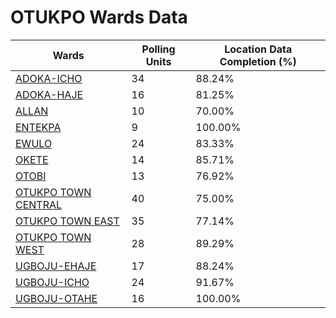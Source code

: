 
# OTUKPO Wards Data

| Wards | Polling Units | Location Data Completion (%) |
| ---- | ----- | ------- |
| [ADOKA-ICHO](./wards/1600-adoka-icho) | 34 | 88.24% |
| [ADOKA-HAJE](./wards/1601-adoka-haje) | 16 | 81.25% |
| [ALLAN](./wards/1602-allan) | 10 | 70.00% |
| [ENTEKPA](./wards/1603-entekpa) | 9 | 100.00% |
| [EWULO](./wards/1604-ewulo) | 24 | 83.33% |
| [OKETE](./wards/1605-okete) | 14 | 85.71% |
| [OTOBI](./wards/1606-otobi) | 13 | 76.92% |
| [OTUKPO TOWN CENTRAL](./wards/1607-otukpo-town-central) | 40 | 75.00% |
| [OTUKPO TOWN EAST](./wards/1608-otukpo-town-east) | 35 | 77.14% |
| [OTUKPO TOWN WEST](./wards/1609-otukpo-town-west) | 28 | 89.29% |
| [UGBOJU-EHAJE](./wards/1610-ugboju-ehaje) | 17 | 88.24% |
| [UGBOJU-ICHO](./wards/1611-ugboju-icho) | 24 | 91.67% |
| [UGBOJU-OTAHE](./wards/1612-ugboju-otahe) | 16 | 100.00% |





